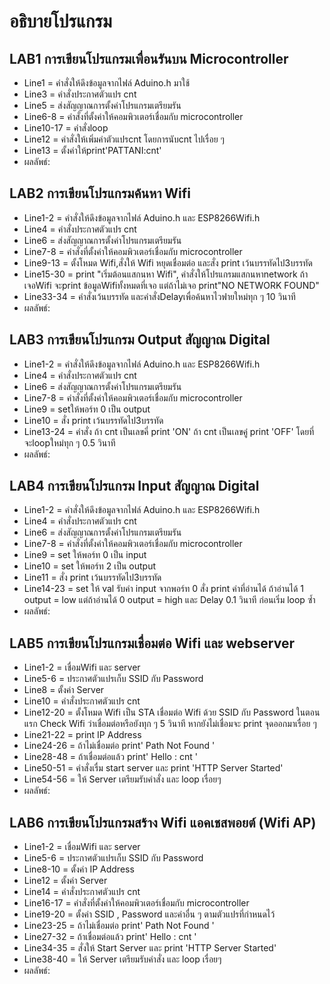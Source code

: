 # อธิบายโปรแกรม
## LAB1 การเขียนโปรแกรมเพื่อนรันบน Microcontroller
 - Line1 = คำสั่งให้ดึงข้อมูลจากไฟล์ Aduino.h มาใช้
 - Line3 = คำสั่งประกาศตัวแปร cnt
 - Line5 = ส่งสัญญาณการตั้งค่าโปรแกรมเตรียมรัน
 - Line6-8 = คำสั่งที่ตั้งค่าให้คอมพิวเตอร์เชื่อมกับ microcontroller
 - Line10-17  = คำสั่งloop
 - Line12 = คำสั่งให้เพิ่มค่าตัวแปรcnt โดยการนับcnt ไปเรื่อย ๆ
 - Line13 = ตั้งค่าให้print'PATTANI:cnt'
 - ผลลัพธ์:
## LAB2 การเขียนโปรแกรมค้นหา Wifi
- Line1-2 = คำสั่งให้ดึงข้อมูลจากไฟล์ Aduino.h และ ESP8266Wifi.h
- Line4 = คำสั่งประกาศตัวแปร cnt
- Line6 = ส่งสัญญาณการตั้งค่าโปรแกรมเตรียมรัน
- Line7-8 = คำสั่งที่ตั้งค่าให้คอมพิวเตอร์เชื่อมกับ microcontroller
- Line9-13 = ตั้งโหมด Wifi,สั่งให้ Wifi หยุดเชื่อมต่อ และสั่ง print เว้นบรรทัดไป3บรรทัด
- Line15-30 = print "เริ่มต้อนแสกนหา Wifi", คำสั่งให้โปรแกรมแสกนหาnetwork ถ้าเจอWifi จะprint ข้อมูลWifiทั้งหมดที่เจอ แต่ถ้าไม่เจอ print"NO NETWORK FOUND"
- Line33-34 = คำสั่งเว้นบรรทัด และคำสั่งDelayเพื่อค้นหาไวฟายใหม่ทุก ๆ 10 วินาที
-  ผลลัพธ์:
## LAB3 การเขียนโปรแกรม Output สัญญาณ Digital
- Line1-2 = คำสั่งให้ดึงข้อมูลจากไฟล์ Aduino.h และ ESP8266Wifi.h
- Line4 = คำสั่งประกาศตัวแปร cnt
- Line6 = ส่งสัญญาณการตั้งค่าโปรแกรมเตรียมรัน
- Line7-8 = คำสั่งที่ตั้งค่าให้คอมพิวเตอร์เชื่อมกับ microcontroller
- Line9 = setให้พอร์ท 0 เป็น output
- Line10 = สั่ง print เว้นบรรทัดไป3บรรทัด
- Line13-24 = คำสั่ง ถ้า cnt เป็นเลขคี่ print 'ON' ถ้า cnt เป็นเลขคู๋ print 'OFF' โดยที่จะloopใหม่ทุก ๆ 0.5 วินาที
-  ผลลัพธ์:
## LAB4 การเขียนโปรแกรม Input สัญญาณ Digital
- Line1-2 = คำสั่งให้ดึงข้อมูลจากไฟล์ Aduino.h และ ESP8266Wifi.h
- Line4 = คำสั่งประกาศตัวแปร cnt
- Line6 = ส่งสัญญาณการตั้งค่าโปรแกรมเตรียมรัน
- Line7-8 = คำสั่งที่ตั้งค่าให้คอมพิวเตอร์เชื่อมกับ microcontroller
- Line9 = set ให้พอร์ท 0 เป็น input
- Line10 = set ให้พอร์ท 2 เป็น output
- Line11 = สั่ง print เว้นบรรทัดไป3บรรทัด
- Line14-23 = set ให้ val รับค่า input จากพอร์ท 0 สั่ง print ค่าที่อ่านได้ ถ้าอ่านได้ 1 output = low แต่ถ้าอ่านได้ 0 output = high และ Delay 0.1 วินาที ก่อนเริ่ม loop ซ้ำ
-  ผลลัพธ์:
## LAB5 การเขียนโปรแกรมเชื่อมต่อ Wifi และ webserver
- Line1-2 = เชื่อมWifi และ server
- Line5-6 = ประกาศตัวแปรเก็บ SSID กับ Password
- Line8 = ตั้งค่า Server
- Line10 = คำสั่งประกาศตัวแปร cnt
- Line12-20 = ตั้งโหมด Wifi เป็น STA เชื่อมต่อ Wifi ด้วย SSID กับ Password ในตอนแรก Check Wifi ว่าเชื่อมต่อหรือยังทุก ๆ 5 วินาที หากยังไม่เชื่อมจะ print จุดออกมาเรื่อย ๆ
- Line21-22 = print IP Address
- Line24-26 = ถ้าไม่เชื่อมต่อ print' Path Not Found '
- Line28-48 = ถ้าเชื่อมต่อแล้ว print' Hello : cnt '
- Line50-51 = คำสั่งเรื่ม start server และ print 'HTTP Server Started'
- Line54-56 = ให้ Server เตรียมรับคำสั่ง และ loop เรื่อยๆ
-  ผลลัพธ์:
## LAB6 การเขียนโปรแกรมสร้าง Wifi แอคเชสพอยต์ (Wifi AP)
- Line1-2 = เชื่อมWifi และ server
- Line5-6 = ประกาศตัวแปรเก็บ SSID กับ Password
- Line8-10 = ตั้งค่า IP Address
- Line12 = ตั้งค่า Server
- Line14 = คำสั่งประกาศตัวแปร cnt
- Line16-17 = คำสั่งที่ตั้งค่าให้คอมพิวเตอร์เชื่อมกับ microcontroller
- Line19-20 = ตั้งค่า SSID , Password และค่าอื่น ๆ ตามตัวแปรที่กำหนดไว้
- Line23-25 = ถ้าไม่เชื่อมต่อ print' Path Not Found '
- Line27-32 = ถ้าเชื่อมต่อแล้ว print' Hello : cnt '
- Line34-35 = สั่งให้ Start Server และ print 'HTTP Server Started'
- Line38-40 = ให้ Server เตรียมรับคำสั่ง และ loop เรื่อยๆ
-  ผลลัพธ์:
